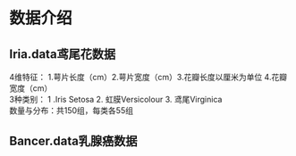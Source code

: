 # 数据介绍
## Iria.data鸢尾花数据
4维特征：   1.萼片长度（cm）2.萼片宽度（cm）3.花瓣长度以厘米为单位 4.花瓣宽度（cm）  
3种类别：  1 .Iris Setosa
          2. 虹膜Versicolour
          3. 鸢尾Virginica  
数量与分布：共150组，每类各55组
## Bancer.data乳腺癌数据


